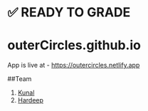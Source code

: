 # ✅ READY TO GRADE
# outerCircles.github.io
App is live at - https://outercircles.netlify.app

##Team
1. [Kunal](https://github.com/kunal-93)
2. [Hardeep](https://github.com/HardeepSiyan)
